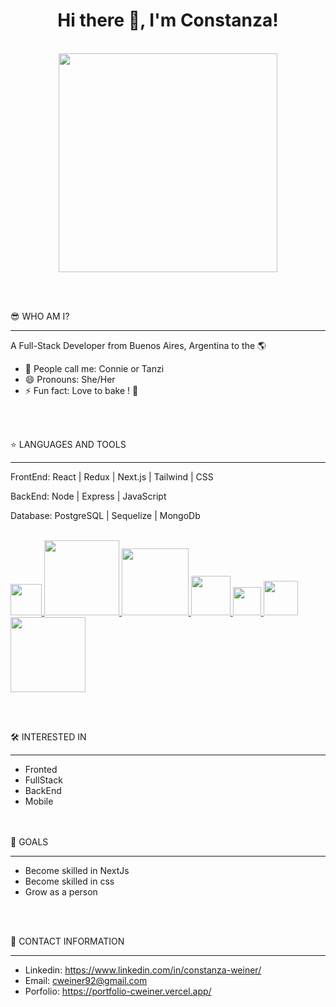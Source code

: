
<div align="center">
   <h1>Hi there 👋, I'm Constanza!</h1>
  <br>
  <img src="https://github.com/Constanzamw/Constanzamw/assets/140072401/b03bd839-8274-4780-9150-5ec4211c9496" width="350">
</div>

<br><br>

😎 WHO AM I? 
_______________________________________________________________________________________________________________

A Full-Stack Developer from Buenos Aires, Argentina to the 🌎

- 📢 People call me: Connie or Tanzi
- 😄 Pronouns: She/Her
- ⚡ Fun fact: Love to bake ! 🥐


<br><br>

⭐ LANGUAGES AND TOOLS
_______________________________________________________________________________________________________________

FrontEnd: React | Redux | Next.js | Tailwind | CSS

BackEnd: Node | Express | JavaScript

Database: PostgreSQL | Sequelize | MongoDb

<br>
<a href="https://es.react.dev/">
  <img src="https://github.com/Constanzamw/Constanzamw/assets/140072401/8678310e-e526-4bcf-9748-4c04e2003f68" width="50">
</a>
<a href="https://redux.js.org/">
  <img src="https://github.com/Constanzamw/Constanzamw/assets/140072401/a56bbdca-87d1-452a-99e2-1f0362efa5fc" width="120">
</a>
<a href="https://nextjs.org/">
  <img src="https://github.com/Constanzamw/Constanzamw/assets/140072401/6f87eff5-9512-4a9d-a72b-d8b071b29741" width="107">
</a>
<a href="https://tailwindcss.com/">
  <img src="https://github.com/Constanzamw/Constanzamw/assets/140072401/e318e73b-baf3-48f7-a9a8-2ff9a0ee8415" width="63">
</a>
<a href="https://www.javascript.com/">
  <img src="https://github.com/Constanzamw/Constanzamw/assets/140072401/e2674cc8-e314-4faf-82e1-c152812e2530" width="45">
</a>
<a href="https://www.postgresql.org/">
  <img src="https://github.com/Constanzamw/Constanzamw/assets/140072401/f96933e5-c5a1-4a7e-9c4e-f1dfd2e64f00" width="55">
</a>
<a href="https://www.mongodb.com/brand-resources">
  <img src="https://github.com/Constanzamw/Constanzamw/assets/140072401/0fcc1afd-b443-45b0-ac55-e06214000156" width="120">
</a>

<br><br>

🛠 INTERESTED IN
_______________________________________________________________________________________________________________
- Fronted
- FullStack
- BackEnd
- Mobile


<br><br>
🥇 GOALS 
_______________________________________________________________________________________________________________

- Become skilled in NextJs
- Become skilled in css
- Grow as a person

<br><br>

📲 CONTACT INFORMATION 
_______________________________________________________________________________________________________________

 - Linkedin: https://www.linkedin.com/in/constanza-weiner/
 - Email: cweiner92@gmail.com
 - Porfolio: https://portfolio-cweiner.vercel.app/


